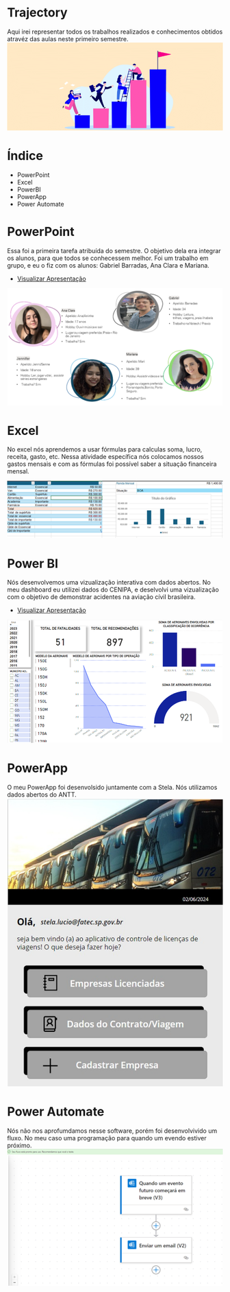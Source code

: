 # Trajectory
Aqui irei representar todos os trabalhos realizados e conhecimentos obtidos atravéz das aulas neste primeiro semestre.
<img src="image.png"> 

# Índice 
- PowerPoint
- Excel
- PowerBI
- PowerApp
- Power Automate

# PowerPoint
Essa foi a primeira tarefa atribuída do semestre. O objetivo dela era integrar os alunos, para que todos se conhecessem melhor. Foi um trabalho em grupo, e eu o fiz com os alunos: Gabriel Barradas, Ana Clara e Mariana.

- [Visualizar Apresentação](Apresentação.powerpoint.pdf)

<img src="powerpoint.png"> 


# Excel
No excel nós aprendemos a usar fórmulas para calculas soma, lucro, receita, gasto, etc. Nessa atividade específica nós colocamos nossos gastos mensais e com as fórmulas foi possível saber a situação financeira mensal.

<img src="excel.png"> 

# Power BI
Nós desenvolvemos uma vizualização interativa com dados abertos. No meu dashboard eu utilizei dados do CENIPA, e deselvolvi uma vizualização com o objetivo de demonstrar acidentes na aviação cívil brasileira.

- [Visualizar Apresentação](acidentes.pbix)

<img src="powerbi.png">

# PowerApp
O meu PowerApp foi desenvolsido juntamente com a Stela. Nós utilizamos dados abertos do ANTT.
<img src="powerapp.png">


# Power Automate
Nós não nos aprofumdamos nesse software, porém foi desenvolvivido um fluxo. No meu caso uma programação para quando um evendo estiver próximo.
<img src="powerautomate.png">

